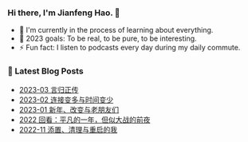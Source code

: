 ### Hi there, I'm Jianfeng Hao. 👋

- 🌱 I'm currently in the process of learning about everything.
- 🥅 2023 goals: To be real, to be pure, to be interesting.
- ⚡ Fun fact: I listen to podcasts every day during my daily commute.

### 📕 Latest Blog Posts
<!-- BLOG-POST-LIST:START -->
- [2023-03 言归正传](https://aetherhjf.com/2023/03/2023-03/)
- [2023-02 连接变多与时间变少](https://aetherhjf.com/2023/02/2023-02/)
- [2023-01 新年、改变与老朋友们](https://aetherhjf.com/2023/01/2023-01/)
- [2022 回看：平凡的一年，但似大战的前夜](https://aetherhjf.com/2022/12/2022-annual/)
- [2022-11 添置、清理与重启的我](https://aetherhjf.com/2022/11/2022-11/)
<!-- BLOG-POST-LIST:END -->
